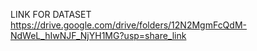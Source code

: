 LINK FOR DATASET 
https://drive.google.com/drive/folders/12N2MgmFcQdM-NdWeL_hIwNJF_NjYH1MG?usp=share_link







